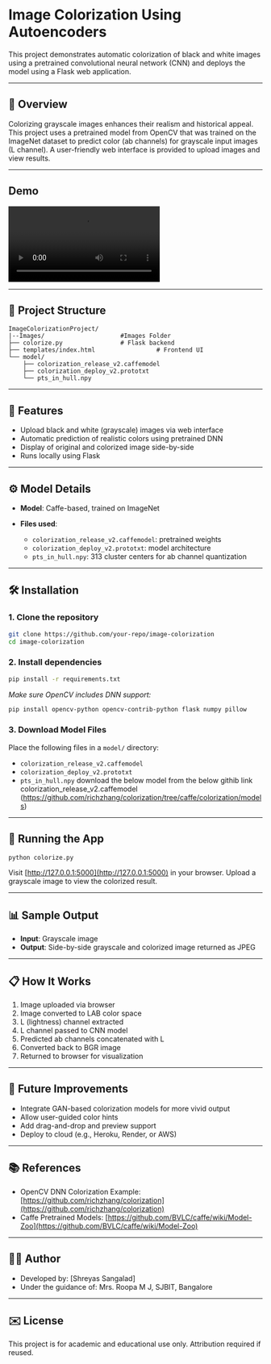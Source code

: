 # Image Colorization Using Autoencoders

This project demonstrates automatic colorization of black and white images using a pretrained convolutional neural network (CNN) and deploys the model using a Flask web application.

---

## 🔬 Overview

Colorizing grayscale images enhances their realism and historical appeal. This project uses a pretrained model from OpenCV that was trained on the ImageNet dataset to predict color (ab channels) for grayscale input images (L channel). A user-friendly web interface is provided to upload images and view results.

---
## Demo
![Demo Video](https://github.com/shreyas162424/color-old-black-and-white-images-using-autoencoder/blob/main/color.mp4?raw=true)


---

## 📁 Project Structure

```
ImageColorizationProject/
|--Images/                     #Images Folder
├── colorize.py                # Flask backend
├── templates/index.html                 # Frontend UI
└── model/
    ├── colorization_release_v2.caffemodel
    ├── colorization_deploy_v2.prototxt
    └── pts_in_hull.npy
```

---

## 🧠 Features

* Upload black and white (grayscale) images via web interface
* Automatic prediction of realistic colors using pretrained DNN
* Display of original and colorized image side-by-side
* Runs locally using Flask

---

## ⚙️ Model Details

* **Model**: Caffe-based, trained on ImageNet
* **Files used**:

  * `colorization_release_v2.caffemodel`: pretrained weights
  * `colorization_deploy_v2.prototxt`: model architecture
  * `pts_in_hull.npy`: 313 cluster centers for ab channel quantization

---

## 🛠 Installation

### 1. Clone the repository

```bash
git clone https://github.com/your-repo/image-colorization
cd image-colorization
```

### 2. Install dependencies

```bash
pip install -r requirements.txt
```

*Make sure OpenCV includes DNN support:*

```bash
pip install opencv-python opencv-contrib-python flask numpy pillow
```

### 3. Download Model Files

Place the following files in a `model/` directory:

* `colorization_release_v2.caffemodel`
* `colorization_deploy_v2.prototxt`
* `pts_in_hull.npy`
download the below model from the below githib link 
colorization_release_v2.caffemodel
(https://github.com/richzhang/colorization/tree/caffe/colorization/models)
---

## 🚀 Running the App

```bash
python colorize.py
```

Visit [http://127.0.0.1:5000](http://127.0.0.1:5000) in your browser. Upload a grayscale image to view the colorized result.

---

## 📊 Sample Output

* **Input**: Grayscale image
* **Output**: Side-by-side grayscale and colorized image returned as JPEG

---

## 📋 How It Works

1. Image uploaded via browser
2. Image converted to LAB color space
3. L (lightness) channel extracted
4. L channel passed to CNN model
5. Predicted ab channels concatenated with L
6. Converted back to BGR image
7. Returned to browser for visualization

---

## 🚧 Future Improvements

* Integrate GAN-based colorization models for more vivid output
* Allow user-guided color hints
* Add drag-and-drop and preview support
* Deploy to cloud (e.g., Heroku, Render, or AWS)

---

## 📚 References

* OpenCV DNN Colorization Example: [https://github.com/richzhang/colorization](https://github.com/richzhang/colorization)
* Caffe Pretrained Models: [https://github.com/BVLC/caffe/wiki/Model-Zoo](https://github.com/BVLC/caffe/wiki/Model-Zoo)

---

## 👨‍💼 Author

* Developed by: \[Shreyas Sangalad]
* Under the guidance of: Mrs. Roopa M J, SJBIT, Bangalore

---

## ✉️ License

This project is for academic and educational use only. Attribution required if reused.
